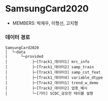 # SamsungCard2020
- MEMBERS: 박재우, 이형선, 고지형
### 데이터 경로
```
SamsungCard2020
│  └─data
|      └─provided
│           ├─[Track1_데이터1] mrc_info
│           ├─[Track1_데이터2] samp_train
│           ├─[Track1_데이터3] samp_cst_feat
│           ├─[Track1_데이터4] variable_dtype
│           ├─[Track2_데이터1] trend_w_demo
│           ├─[Track2_데이터2] 업종_예시
│           └─[기타] SCDC_공모전 테이블 설명
```
